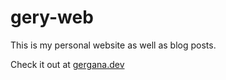 # gery-web

This is my personal website as well as blog posts.

Check it out at [gergana.dev](https://gergana.dev/)